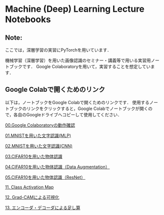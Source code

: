 # Machine (Deep) Learning Lecture Notebooks

## Note:
ここでは，深層学習の実習にPyTorchを用いています．


機械学習（深層学習）を用いた画像認識のセミナー・講義等で用いる実習用ノートブックです．
Google Colaboratoryを用いて，実習することを想定しています．


## Google Colabで開くためのリンク

以下は，ノートブックをGoogle Colabで開くためのリンクです．
使用するノートブックのリンクをクリックすると，Google Colabでノートブックが開くので，各自のGoogleドライブへコピーして使用してください．

[00.Google Colaboratoryの動作確認](https://colab.research.google.com/github/machine-perception-robotics-group/GoogleColabNotebooks/blob/seminar1/MLDL_lecture_notebooks/00_operation_check_of_google_colab.ipynb)

[01.MNISTを用いた文字認識(MLP)](https://colab.research.google.com/github/machine-perception-robotics-group/GoogleColabNotebooks/blob/seminar1/MLDL_lecture_notebooks/01_MNIST_MLP.ipynb)

[02.MNISTを用いた文字認識(CNN)](https://colab.research.google.com/github/machine-perception-robotics-group/GoogleColabNotebooks/blob/seminar1/MLDL_lecture_notebooks/02_MNIST_CNN.ipynb)

[03.CIFAR10を用いた物体認識](https://colab.research.google.com/github/machine-perception-robotics-group/GoogleColabNotebooks/blob/seminar1/MLDL_lecture_notebooks/03_CIFAR_CNN.ipynb)

[04.CIFAR10を用いた物体認識（Data Augmentation）](https://colab.research.google.com/github/machine-perception-robotics-group/GoogleColabNotebooks/blob/seminar1/MLDL_lecture_notebooks/04_augmentation.ipynb)

[05.CIFAR10を用いた物体認識（ResNet）](https://colab.research.google.com/github/machine-perception-robotics-group/GoogleColabNotebooks/blob/seminar1/MLDL_lecture_notebooks/05_cifar_resnet.ipynb)


[11. Class Activation Map](https://colab.research.google.com/github/machine-perception-robotics-group/GoogleColabNotebooks/blob/seminar1/MLDL_lecture_notebooks/11_cam.ipynb)

[12. Grad-CAMによる可視化](https://colab.research.google.com/github/machine-perception-robotics-group/GoogleColabNotebooks/blob/seminar1/MLDL_lecture_notebooks/12_grad_cam.ipynb)

[13. エンコーダ・デコーダによる足し算](https://colab.research.google.com/github/machine-perception-robotics-group/GoogleColabNotebooks/blob/seminar1/MLDL_lecture_notebooks/13_seq2seq.ipynb)

